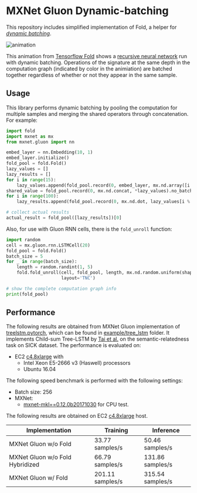 # MXNet Gluon Dynamic-batching
This repository includes simplified implementation of Fold, a helper for [*dynamic batching*](https://arxiv.org/abs/1702.02181).

![animation](img/animation.gif)

This animation from [Tensorflow Fold](https://github.com/tensorflow/fold) shows a [recursive neural network](https://en.wikipedia.org/wiki/Recursive_neural_network) run with dynamic batching. Operations of the signature at the same depth in the computation graph (indicated by color in the animiation) are batched together regardless of whether or not they appear in the same sample.

## Usage

This library performs dynamic batching by pooling the computation for multiple samples and merging
the shared operators through concatenation. For example:

```python
import fold
import mxnet as mx
from mxnet.gluon import nn

embed_layer = nn.Embedding(10, 1)
embed_layer.initialize()
fold_pool = fold.Fold()
lazy_values = []
lazy_results = []
for i in range(15):
    lazy_values.append(fold_pool.record(0, embed_layer, mx.nd.array([i % 10])))
shared_value = fold_pool.record(0, mx.nd.concat, *lazy_values).no_batch()
for i in range(100):
    lazy_results.append(fold_pool.record(0, mx.nd.dot, lazy_values[i % 10], shared_value))

# collect actual results
actual_result = fold_pool([lazy_results])[0]
```

Also, for use with Gluon RNN cells, there is the `fold_unroll` function:
```python
import random
cell = mx.gluon.rnn.LSTMCell(20)
fold_pool = fold.Fold()
batch_size = 5
for _ in range(batch_size):
    length = random.randint(1, 5)
    fold.fold_unroll(cell, fold_pool, length, mx.nd.random.uniform(shape=(length, 1, 10)),
                     layout='TNC')

# show the complete computation graph info
print(fold_pool)
```

## Performance

The following results are obtained from MXNet Gluon implementation of [treelstm.pytorch](https://github.com/dasguptar/treelstm.pytorch), which can be found in [example/tree_lstm](https://github.com/szha/mxnet-fold/tree/master/example/tree_lstm) folder. It implements Child-sum Tree-LSTM by [Tai et al.](https://arxiv.org/abs/1503.00075) on the semantic-relatedness task on SICK dataset. The performance is evaluated on:
- EC2 [c4.8xlarge](https://aws.amazon.com/ec2/instance-types/#c4) with
  - Intel Xeon E5-2666 v3 (Haswell) processors
  - Ubuntu 16.04

The following speed benchmark is performed with the following settings:
- Batch size: 256
- MXNet:
  - [mxnet-mkl==0.12.0b20171030](https://pypi.python.org/pypi?:action=display&name=mxnet-mkl&version=0.12.0b20171030) for CPU test.


The following results are obtained on EC2 [c4.8xlarge](https://aws.amazon.com/ec2/instance-types/#c4) host.

| Implementation                         |     Training     |    Inference     |
|----------------------------------------|------------------|------------------|
| MXNet Gluon w/o Fold                   | 33.77 samples/s  | 50.46 samples/s  |
| MXNet Gluon w/o Fold Hybridized        | 66.79 samples/s  | 131.86 samples/s |
| MXNet Gluon w/ Fold                    | 201.11 samples/s | 315.54 samples/s |

